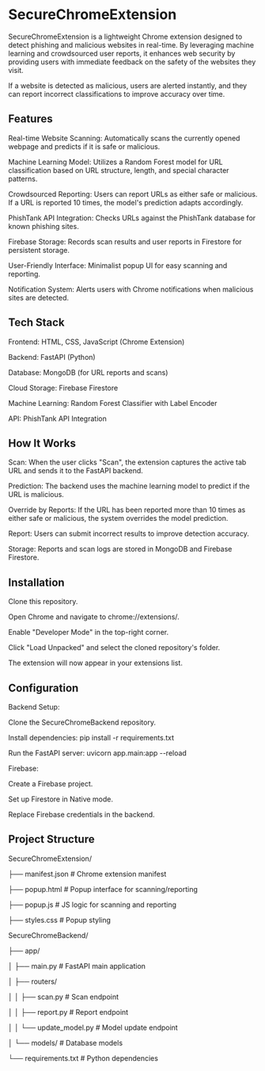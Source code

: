 <H1>SecureChromeExtension</H1>

SecureChromeExtension is a lightweight Chrome extension designed to detect phishing and malicious websites in real-time. By leveraging machine learning and crowdsourced user reports, it enhances web security by providing users with immediate feedback on the safety of the websites they visit.

If a website is detected as malicious, users are alerted instantly, and they can report incorrect classifications to improve accuracy over time.

<H2>Features</H2>

Real-time Website Scanning: Automatically scans the currently opened webpage and predicts if it is safe or malicious.

Machine Learning Model: Utilizes a Random Forest model for URL classification based on URL structure, length, and special character patterns.

Crowdsourced Reporting: Users can report URLs as either safe or malicious. If a URL is reported 10 times, the model's prediction adapts accordingly.

PhishTank API Integration: Checks URLs against the PhishTank database for known phishing sites.

Firebase Storage: Records scan results and user reports in Firestore for persistent storage.

User-Friendly Interface: Minimalist popup UI for easy scanning and reporting.

Notification System: Alerts users with Chrome notifications when malicious sites are detected.

<h2>Tech Stack</h2>

Frontend: HTML, CSS, JavaScript (Chrome Extension)

Backend: FastAPI (Python)

Database: MongoDB (for URL reports and scans)

Cloud Storage: Firebase Firestore

Machine Learning: Random Forest Classifier with Label Encoder

API: PhishTank API Integration

<h2>How It Works</h2>

Scan: When the user clicks "Scan", the extension captures the active tab URL and sends it to the FastAPI backend.

Prediction: The backend uses the machine learning model to predict if the URL is malicious.

Override by Reports: If the URL has been reported more than 10 times as either safe or malicious, the system overrides the model prediction.

Report: Users can submit incorrect results to improve detection accuracy.

Storage: Reports and scan logs are stored in MongoDB and Firebase Firestore.

<h2>Installation</h2>

Clone this repository.

Open Chrome and navigate to chrome://extensions/.

Enable "Developer Mode" in the top-right corner.

Click "Load Unpacked" and select the cloned repository's folder.

The extension will now appear in your extensions list.

<h2>Configuration</h2>

Backend Setup:

Clone the SecureChromeBackend repository.

Install dependencies: pip install -r requirements.txt

Run the FastAPI server: uvicorn app.main:app --reload

Firebase:

Create a Firebase project.

Set up Firestore in Native mode.

Replace Firebase credentials in the backend.

<h2>Project Structure</h2>

SecureChromeExtension/

├── manifest.json          # Chrome extension manifest

├── popup.html             # Popup interface for scanning/reporting

├── popup.js               # JS logic for scanning and reporting

├── styles.css             # Popup styling

SecureChromeBackend/

├── app/

│   ├── main.py            # FastAPI main application

│   ├── routers/

│   │   ├── scan.py        # Scan endpoint

│   │   ├── report.py      # Report endpoint

│   │   └── update_model.py # Model update endpoint

│   └── models/            # Database models

└── requirements.txt       # Python dependencies

